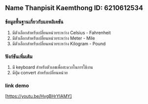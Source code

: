 ## Name Thanpisit Kaemthong ID: 6210612534

### ข้อมูลพื้นฐานเกี่ยวกับแอพลิเคชัน
1. มีตัวเลือกสำหรับเปลี่ยนหน่วยระหว่าง Celsius - Fahrenheit
2. มีตัวเลือกสำหรับเปลี่ยนหน่วยระหว่าง Meter - Mile
3. มีตัวเลือกสำหรับเปลี่ยนหน่วยระหว่าง Kilogram - Pound

### ฟังก์ชันเพิ่มเติม
1. มี keyboard สำหรับตัวเลขเพื่อสะดวกในการใช้งาน
2. มีปุ่ม convert สำหรับเปลี่ยนหน่วย

### link demo
[https://youtu.be/HvgBHrYIAMY]
